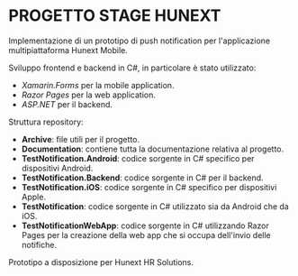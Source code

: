# PROGETTO STAGE HUNEXT

Implementazione di un prototipo di push notification per l'applicazione multipiattaforma Hunext Mobile.

Sviluppo frontend e backend in C#, in particolare è stato utilizzato:
- *Xamarin.Forms* per la mobile application.
- *Razor Pages* per la web application.
- *ASP.NET* per il backend.

Struttura repository:

- **Archive**: file utili per il progetto.
- **Documentation**: contiene tutta la documentazione relativa al progetto.
- **TestNotification.Android**: codice sorgente in C# specifico per dispositivi Android. 
- **TestNotification.Backend**: codice sorgente in C# per il backend.
- **TestNotification.iOS**: codice sorgente in C# specifico per dispositivi Apple.
- **TestNotification**: codice sorgente in C# utilizzato sia da Android che da iOS.
- **TestNotificationWebApp**: codice sorgente in C# utilizzando Razor Pages per la creazione della web app che si occupa dell'invio delle notifiche.

Prototipo a disposizione per Hunext HR Solutions.
